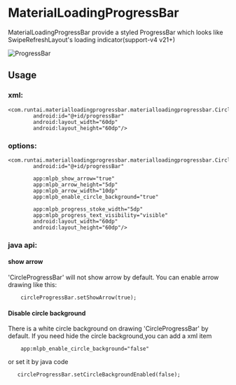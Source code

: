 # MaterialLoadingProgressBar

MaterialLoadingProgressBar provide a styled ProgressBar which looks  like SwipeRefreshLayout's loading indicator(support-v4  v21+)

![ProgressBar](https://github.com/lsjwzh/MaterialLoadingProgressBar/blob/master/screen.gif)
## Usage

### xml:

```
<com.runtai.materialloadingprogressbar.materialloadingprogressbar.CircleProgressBar
        android:id="@+id/progressBar"
        android:layout_width="60dp"
        android:layout_height="60dp"/>
```
### options:

```
<com.runtai.materialloadingprogressbar.materialloadingprogressbar.CircleProgressBar
        android:id="@+id/progressBar"

        app:mlpb_show_arrow="true"
        app:mlpb_arrow_height="5dp"
        app:mlpb_arrow_width="10dp"
        app:mlpb_enable_circle_background="true"

        app:mlpb_progress_stoke_width="5dp"
        app:mlpb_progress_text_visibility="visible"
        android:layout_width="60dp"
        android:layout_height="60dp"/>
```

### java api:
#### show arrow
'CircleProgressBar' will not show arrow by default.
You can enable arrow drawing like this:
```
    circleProgressBar.setShowArrow(true);
```

#### Disable circle background
There is a white circle background on drawing 'CircleProgressBar' by default.
If you need hide the circle background,you can add a xml item

```
    app:mlpb_enable_circle_background="false"
```

or set it by java code
```
   circleProgressBar.setCircleBackgroundEnabled(false);
```